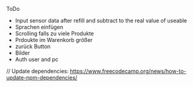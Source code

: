 ToDo
- Input sensor data after refill and subtract to the real value of useable 
- Sprachen einfügen
- Scrolling falls zu viele Produkte
- Prdoukte im Warenkorb größer
- zurück Button
- Bilder
- Auth user and pc


// Update dependencies: https://www.freecodecamp.org/news/how-to-update-npm-dependencies/